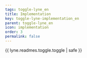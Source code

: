 ```yaml
---
tags: toggle-lyne_en
title: Implementation
key: toggle-lyne-implementation_en
parent: toggle-lyne_en
icon: implementation
order: 3
permalink: false  
---
```

{{ lyne.readmes.toggle.toggle | safe }}


